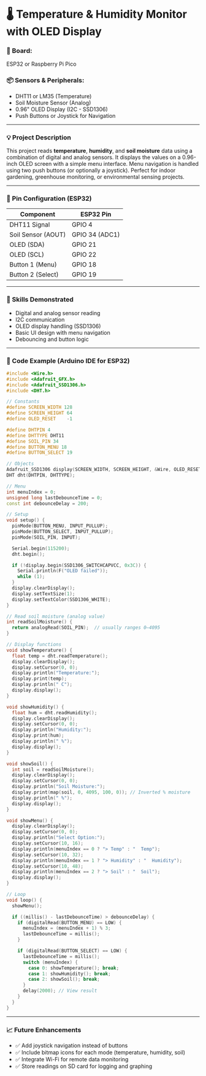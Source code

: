 # 🌡️ Temperature & Humidity Monitor with OLED Display

### 🧰 Board:

ESP32 or Raspberry Pi Pico

### 📦 Sensors & Peripherals:

* DHT11 or LM35 (Temperature)
* Soil Moisture Sensor (Analog)
* 0.96" OLED Display (I2C - SSD1306)
* Push Buttons or Joystick for Navigation

---

### 💡 Project Description

This project reads **temperature**, **humidity**, and **soil moisture** data using a combination of digital and analog sensors. It displays the values on a 0.96-inch OLED screen with a simple menu interface. Menu navigation is handled using two push buttons (or optionally a joystick). Perfect for indoor gardening, greenhouse monitoring, or environmental sensing projects.



---

### 🔌 Pin Configuration (ESP32)

| Component          | ESP32 Pin      |
| ------------------ | -------------- |
| DHT11 Signal       | GPIO 4         |
| Soil Sensor (AOUT) | GPIO 34 (ADC1) |
| OLED (SDA)         | GPIO 21        |
| OLED (SCL)         | GPIO 22        |
| Button 1 (Menu)    | GPIO 18        |
| Button 2 (Select)  | GPIO 19        |

---

### 🧠 Skills Demonstrated

* Digital and analog sensor reading
* I2C communication
* OLED display handling (SSD1306)
* Basic UI design with menu navigation
* Debouncing and button logic

---

### 🧾 Code Example (Arduino IDE for ESP32)

```cpp
#include <Wire.h>
#include <Adafruit_GFX.h>
#include <Adafruit_SSD1306.h>
#include <DHT.h>

// Constants
#define SCREEN_WIDTH 128
#define SCREEN_HEIGHT 64
#define OLED_RESET    -1

#define DHTPIN 4
#define DHTTYPE DHT11
#define SOIL_PIN 34
#define BUTTON_MENU 18
#define BUTTON_SELECT 19

// Objects
Adafruit_SSD1306 display(SCREEN_WIDTH, SCREEN_HEIGHT, &Wire, OLED_RESET);
DHT dht(DHTPIN, DHTTYPE);

// Menu
int menuIndex = 0;
unsigned long lastDebounceTime = 0;
const int debounceDelay = 200;

// Setup
void setup() {
  pinMode(BUTTON_MENU, INPUT_PULLUP);
  pinMode(BUTTON_SELECT, INPUT_PULLUP);
  pinMode(SOIL_PIN, INPUT);

  Serial.begin(115200);
  dht.begin();

  if (!display.begin(SSD1306_SWITCHCAPVCC, 0x3C)) {
    Serial.println(F("OLED failed"));
    while (1);
  }
  display.clearDisplay();
  display.setTextSize(1);
  display.setTextColor(SSD1306_WHITE);
}

// Read soil moisture (analog value)
int readSoilMoisture() {
  return analogRead(SOIL_PIN);  // usually ranges 0–4095
}

// Display functions
void showTemperature() {
  float temp = dht.readTemperature();
  display.clearDisplay();
  display.setCursor(0, 0);
  display.println("Temperature:");
  display.print(temp);
  display.println(" C");
  display.display();
}

void showHumidity() {
  float hum = dht.readHumidity();
  display.clearDisplay();
  display.setCursor(0, 0);
  display.println("Humidity:");
  display.print(hum);
  display.println(" %");
  display.display();
}

void showSoil() {
  int soil = readSoilMoisture();
  display.clearDisplay();
  display.setCursor(0, 0);
  display.println("Soil Moisture:");
  display.print(map(soil, 0, 4095, 100, 0)); // Inverted % moisture
  display.println(" %");
  display.display();
}

void showMenu() {
  display.clearDisplay();
  display.setCursor(0, 0);
  display.println("Select Option:");
  display.setCursor(10, 16);
  display.println(menuIndex == 0 ? "> Temp" : "  Temp");
  display.setCursor(10, 32);
  display.println(menuIndex == 1 ? "> Humidity" : "  Humidity");
  display.setCursor(10, 48);
  display.println(menuIndex == 2 ? "> Soil" : "  Soil");
  display.display();
}

// Loop
void loop() {
  showMenu();

  if ((millis() - lastDebounceTime) > debounceDelay) {
    if (digitalRead(BUTTON_MENU) == LOW) {
      menuIndex = (menuIndex + 1) % 3;
      lastDebounceTime = millis();
    }

    if (digitalRead(BUTTON_SELECT) == LOW) {
      lastDebounceTime = millis();
      switch (menuIndex) {
        case 0: showTemperature(); break;
        case 1: showHumidity(); break;
        case 2: showSoil(); break;
      }
      delay(2000); // View result
    }
  }
}
```

---

### 📈 Future Enhancements

* ✅ Add joystick navigation instead of buttons
* ✅ Include bitmap icons for each mode (temperature, humidity, soil)
* ✅ Integrate Wi-Fi for remote data monitoring
* ✅ Store readings on SD card for logging and graphing


